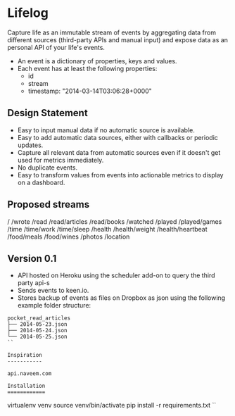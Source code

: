 Lifelog
=======

Capture life as an immutable stream of events by aggregating data from different sources (third-party APIs and manual input) and expose data as an personal API of your life's events.

+ An event is a dictionary of properties, keys and values.
+ Each event has at least the following properties:
    + id
    + stream
    + timestamp: "2014-03-14T03:06:28+0000"

Design Statement
----------------

+ Easy to input manual data if no automatic source is available.
+ Easy to add automatic data sources, either with callbacks or periodic updates.
+ Capture all relevant data from automatic sources even if it doesn't get used for metrics immediately.
+ No duplicate events.
+ Easy to transform values from events into actionable metrics to display on a dashboard.

Proposed streams
----------------

/
/wrote
/read
/read/articles
/read/books
/watched
/played
/played/games
/time
/time/work
/time/sleep
/health
/health/weight
/health/heartbeat
/food/meals
/food/wines
/photos
/location

Version 0.1
-----------

+ API hosted on Heroku using the scheduler add-on to query the third party api-s
+ Sends events to keen.io.
+ Stores backup of events as files on Dropbox as json using the following example folder structure:

```
pocket_read_articles
├── 2014-05-23.json
├── 2014-05-24.json
└── 2014-05-25.json
``

Inspiration
-----------

api.naveem.com

Installation
============

```
virtualenv venv
source venv/bin/activate
pip install -r requirements.txt
``




